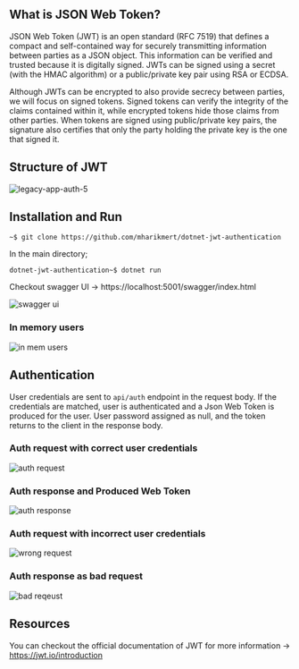 ## What is JSON Web Token?
JSON Web Token (JWT) is an open standard (RFC 7519) that defines a compact and self-contained way for securely transmitting information between parties as a JSON object. This information can be verified and trusted because it is digitally signed. JWTs can be signed using a secret (with the HMAC algorithm) or a public/private key pair using RSA or ECDSA.

Although JWTs can be encrypted to also provide secrecy between parties, we will focus on signed tokens. Signed tokens can verify the integrity of the claims contained within it, while encrypted tokens hide those claims from other parties. When tokens are signed using public/private key pairs, the signature also certifies that only the party holding the private key is the one that signed it.

## Structure of JWT 
![legacy-app-auth-5](https://user-images.githubusercontent.com/42295478/127875741-f7aa64fd-d44f-4272-9eed-ea28d2aff759.png)

## Installation and Run 
```
~$ git clone https://github.com/mharikmert/dotnet-jwt-authentication
```
In the main directory; 
```
dotnet-jwt-authentication~$ dotnet run
```
Checkout swagger UI -> https://localhost:5001/swagger/index.html

![swagger ui](https://user-images.githubusercontent.com/42295478/127877592-6b0ad0ff-92be-4a6a-a519-9259398405e7.png)

### In memory users
![in mem users](https://user-images.githubusercontent.com/42295478/127879997-ad2cdd1f-fa62-4622-b439-d254f5c7ae0c.png)

## Authentication 
User credentials are sent to ```api/auth``` endpoint in the request body. If the credentials are matched, user is authenticated and a Json Web Token is produced for the user.
User password assigned as null, and the token returns to the client in the response body. 

### Auth request with correct user credentials 
![auth request](https://user-images.githubusercontent.com/42295478/127878877-1319811f-266a-4c2d-9d16-dc23e56996ec.png)

### Auth response and Produced Web Token
![auth response ](https://user-images.githubusercontent.com/42295478/127878965-f5d73236-7878-4c18-87a4-b358da6e4b90.png)

### Auth request with incorrect user credentials
![wrong request](https://user-images.githubusercontent.com/42295478/127880572-c1c7bada-181b-402e-8755-0f88ec1c724a.png)

### Auth response as bad request
![bad reqeust](https://user-images.githubusercontent.com/42295478/127880636-c2d435a1-56d1-4b1c-9fde-728d56e3b24e.png)


## Resources 
You can checkout the official documentation of JWT for more information -> https://jwt.io/introduction
